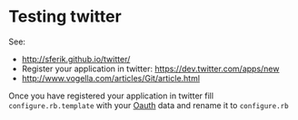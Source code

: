 Testing twitter
==============

See:

  *   http://sferik.github.io/twitter/
  *   Register your application in twitter: https://dev.twitter.com/apps/new 
  *   http://www.vogella.com/articles/Git/article.html

Once you have registered your application in twitter fill 
`configure.rb.template` with your [Oauth](http://blog.varonis.com/introduction-to-oauth/) data
and rename it to `configure.rb`

